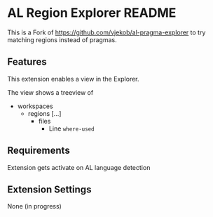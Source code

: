 # AL Region Explorer README
This is a Fork of https://github.com/vjekob/al-pragma-explorer to try matching regions instead of pragmas.

## Features

This extension enables a view in the Explorer.

The view shows a treeview of 
- workspaces
  - regions [...]
    - files
      - Line `where-used`




## Requirements

Extension gets activate on AL language detection

## Extension Settings

None (in progress)
